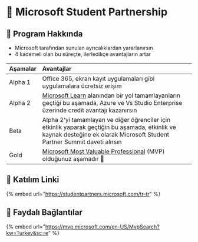 # 🚀 Microsoft Student Partnership

## 🔰 Program Hakkında

* Microsoft tarafından sunulan ayrıcalıklardan yararlanırsın
* 4 kademeli olan bu süreçte, ilerledikçe avantajların artar

| Aşamalar | Avantajlar |
| :--- | :--- |
| Alpha 1 | Office 365, ekran kayıt uygulamaları gibi uygulamalara ücretsiz erişim |
| Alpha 2 |  [Microsoft Learn](https://docs.microsoft.com/learn/) alanından bir yol tamamlayanların geçtiği bu aşamada, Azure ve Vs Studio Enterprise üzerinde credit avantajı kazanırsın |
| Beta | Alpha 2'yi tamamlayan ve diğer öğrenciler için etkinlik yaparak geçtiğin bu aşamada, etkinlik ve kaynak desteğine ek olarak Microsoft Student Partner Summit daveti alırsın |
| Gold |  [Microsoft Most Valuable Professional](https://mvp.microsoft.com/) \(MVP\) olduğunuz aşamadır 🚀 |

## 🎫 Katılım Linki

{% embed url="https://studentpartners.microsoft.com/tr-tr" %}

## 🔗 Faydalı Bağlantılar

{% embed url="https://mvp.microsoft.com/en-US/MvpSearch?kw=Turkey&sc=e" %}



